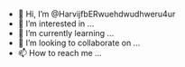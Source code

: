- 👋 Hi, I’m @HarvijfbERwuehdwudhweru4ur
- 👀 I’m interested in ...
- 🌱 I’m currently learning ...
- 💞️ I’m looking to collaborate on ...
- 📫 How to reach me ...

<!---
HarvijfbERwuehdwudhweru4ur/HarvijfbERwuehdwudhweru4ur is a ✨ special ✨ repository because its `README.md` (this file) appears on your GitHub profile.
You can click the Preview link to take a look at your changes.
--->
